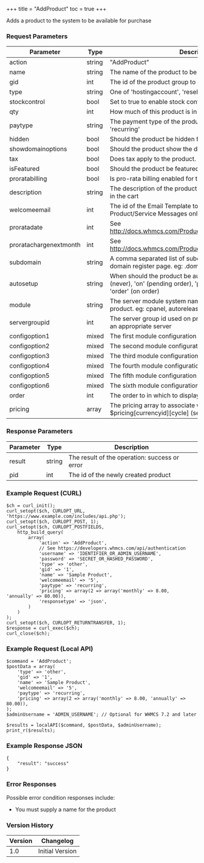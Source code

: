 +++
title = "AddProduct"
toc = true
+++

Adds a product to the system to be available for purchase

### Request Parameters

| Parameter | Type | Description | Required |
| --------- | ---- | ----------- | -------- |
| action | string | "AddProduct" | Required |
| name | string | The name of the product to be added | Required |
| gid | int | The id of the product group to add the product | Required |
| type | string | One of 'hostingaccount', 'reselleraccount', 'server' or 'other' | Optional |
| stockcontrol | bool | Set to true to enable stock control on the product | Optional |
| qty | int | How much of this product is in stock | Optional |
| paytype | string | The payment type of the product. One of 'free', 'onetime', 'recurring' | Optional |
| hidden | bool | Should the product be hidden from the client order form | Optional |
| showdomainoptions | bool | Should the product show the domain registration options. | Optional |
| tax | bool | Does tax apply to the product. | Optional |
| isFeatured | bool | Should the product be featured in the Product Group. | Optional |
| proratabilling | bool | Is pro-rata billing enabled for this product. | Optional |
| description | string | The description of the product to show on the product listing in the cart | Optional |
| welcomeemail | int | The id of the Email Template to use as the welcome email. Product/Service Messages only | Optional |
| proratadate | int | See http://docs.whmcs.com/Products_and_Services#Pricing_Tab | Optional |
| proratachargenextmonth | int | See http://docs.whmcs.com/Products_and_Services#Pricing_Tab | Optional |
| subdomain | string | A comma separated list of subdomains to offer on the domain register page. eg: .domain1.com,.domain2.com | Optional |
| autosetup | string | When should the product be automatically setup. One of '' (never), 'on' (pending order), 'payment' (on payment), 'order' (on order) | Optional |
| module | string | The server module system name to associate with the product. eg: cpanel, autorelease, plesk | Optional |
| servergroupid | int | The server group id used on product creation to associate an appropriate server | Optional |
| configoption1 | mixed | The first module configuration value | Optional |
| configoption2 | mixed | The second module configuration value | Optional |
| configoption3 | mixed | The third module configuration value | Optional |
| configoption4 | mixed | The fourth module configuration value | Optional |
| configoption5 | mixed | The fifth module configuration value | Optional |
| configoption6 | mixed | The sixth module configuration value | Optional |
| order | int | The order to in which to display on the order form | Optional |
| pricing | array | The pricing array to associate with the product. format $pricing[currencyid][cycle] (see example) | Optional |

### Response Parameters

| Parameter | Type | Description |
| --------- | ---- | ----------- |
| result | string | The result of the operation: success or error |
| pid | int | The id of the newly created product |


### Example Request (CURL)

```
$ch = curl_init();
curl_setopt($ch, CURLOPT_URL, 'https://www.example.com/includes/api.php');
curl_setopt($ch, CURLOPT_POST, 1);
curl_setopt($ch, CURLOPT_POSTFIELDS,
    http_build_query(
        array(
            'action' => 'AddProduct',
            // See https://developers.whmcs.com/api/authentication
            'username' => 'IDENTIFIER_OR_ADMIN_USERNAME',
            'password' => 'SECRET_OR_HASHED_PASSWORD',
            'type' => 'other',
            'gid' => '1',
            'name' => 'Sample Product',
            'welcomeemail' => '5',
            'paytype' => 'recurring',
            'pricing' => array(2 => array('monthly' => 8.00, 'annually' => 80.00)),
            'responsetype' => 'json',
        )
    )
);
curl_setopt($ch, CURLOPT_RETURNTRANSFER, 1);
$response = curl_exec($ch);
curl_close($ch);
```


### Example Request (Local API)

```
$command = 'AddProduct';
$postData = array(
    'type' => 'other',
    'gid' => '1',
    'name' => 'Sample Product',
    'welcomeemail' => '5',
    'paytype' => 'recurring',
    'pricing' => array(2 => array('monthly' => 8.00, 'annually' => 80.00)),
);
$adminUsername = 'ADMIN_USERNAME'; // Optional for WHMCS 7.2 and later

$results = localAPI($command, $postData, $adminUsername);
print_r($results);
```


### Example Response JSON

```
{
    "result": "success"
}
```


### Error Responses

Possible error condition responses include:

* You must supply a name for the product


### Version History

| Version | Changelog |
| ------- | --------- |
| 1.0 | Initial Version |
